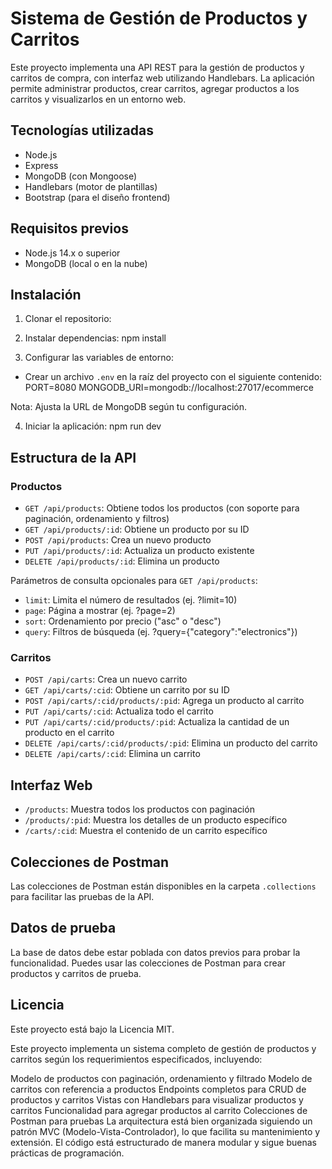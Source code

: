 # Sistema de Gestión de Productos y Carritos  

Este proyecto implementa una API REST para la gestión de productos y carritos de compra, con interfaz web utilizando Handlebars. La aplicación permite administrar productos, crear carritos, agregar productos a los carritos y visualizarlos en un entorno web.  

## Tecnologías utilizadas  

- Node.js  
- Express  
- MongoDB (con Mongoose)  
- Handlebars (motor de plantillas)  
- Bootstrap (para el diseño frontend)  

## Requisitos previos  

- Node.js 14.x o superior  
- MongoDB (local o en la nube)  

## Instalación  

1. Clonar el repositorio:



2. Instalar dependencias:
npm install


3. Configurar las variables de entorno:  
- Crear un archivo `.env` en la raíz del proyecto con el siguiente contenido:
PORT=8080
MONGODB_URI=mongodb://localhost:27017/ecommerce

Nota: Ajusta la URL de MongoDB según tu configuración.  

4. Iniciar la aplicación:
npm run dev


## Estructura de la API  

### Productos  

- `GET /api/products`: Obtiene todos los productos (con soporte para paginación, ordenamiento y filtros)  
- `GET /api/products/:id`: Obtiene un producto por su ID  
- `POST /api/products`: Crea un nuevo producto  
- `PUT /api/products/:id`: Actualiza un producto existente  
- `DELETE /api/products/:id`: Elimina un producto  

Parámetros de consulta opcionales para `GET /api/products`:  
- `limit`: Limita el número de resultados (ej. ?limit=10)  
- `page`: Página a mostrar (ej. ?page=2)  
- `sort`: Ordenamiento por precio ("asc" o "desc")  
- `query`: Filtros de búsqueda (ej. ?query={"category":"electronics"})  

### Carritos  

- `POST /api/carts`: Crea un nuevo carrito  
- `GET /api/carts/:cid`: Obtiene un carrito por su ID  
- `POST /api/carts/:cid/products/:pid`: Agrega un producto al carrito  
- `PUT /api/carts/:cid`: Actualiza todo el carrito  
- `PUT /api/carts/:cid/products/:pid`: Actualiza la cantidad de un producto en el carrito  
- `DELETE /api/carts/:cid/products/:pid`: Elimina un producto del carrito  
- `DELETE /api/carts/:cid`: Elimina un carrito  

## Interfaz Web  

- `/products`: Muestra todos los productos con paginación  
- `/products/:pid`: Muestra los detalles de un producto específico  
- `/carts/:cid`: Muestra el contenido de un carrito específico  

## Colecciones de Postman  

Las colecciones de Postman están disponibles en la carpeta `.collections` para facilitar las pruebas de la API.  

## Datos de prueba  

La base de datos debe estar poblada con datos previos para probar la funcionalidad. Puedes usar las colecciones de Postman para crear productos y carritos de prueba.  

## Licencia  

Este proyecto está bajo la Licencia MIT.

Este proyecto implementa un sistema completo de gestión de productos y carritos según los requerimientos especificados, incluyendo:

Modelo de productos con paginación, ordenamiento y filtrado
Modelo de carritos con referencia a productos
Endpoints completos para CRUD de productos y carritos
Vistas con Handlebars para visualizar productos y carritos
Funcionalidad para agregar productos al carrito
Colecciones de Postman para pruebas
La arquitectura está bien organizada siguiendo un patrón MVC (Modelo-Vista-Controlador), lo que facilita su mantenimiento y extensión. El código está estructurado de manera modular y sigue buenas prácticas de programación.
